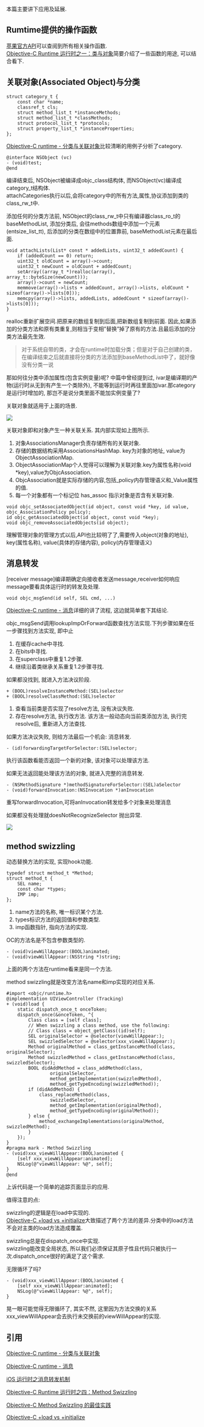 本篇主要讲下应用及延展.  

## Rumtime提供的操作函数

[苹果官方API](https://developer.apple.com/documentation/objectivec/objective-c_runtime?language=objc)可以查阅到所有相关操作函数.  
[Objective-C Runtime 运行时之一：类与对象](http://southpeak.github.io/2014/10/25/objective-c-runtime-1/)简要介绍了一些函数的用途, 可以结合看下.   

## 关联对象(Associated Object)与分类

```
struct category_t {
    const char *name;
    classref_t cls;
    struct method_list_t *instanceMethods;
    struct method_list_t *classMethods;
    struct protocol_list_t *protocols;
    struct property_list_t *instanceProperties;
}; 
```

[Objective-C runtime - 分类与关联对象](http://vanney9.com/2017/06/07/objective-c-runtime-category/)比较清晰的用例子分析了category.  

```
@interface NSObject (vc)
- (void)test;
@end
```
编译结束后, NSObject被编译成objc_class结构体, 而NSObject(vc)编译成category_t结构体.  
attachCategories执行以后,会将category中的所有方法,属性,协议添加到类的class_rw_t中.  

添加任何的分类方法前, NSObject的class_rw_t中只有编译器class_ro_t的baseMethodList, 添加分类后, 会往methods数组中添加一个元素(entsize_list_tt), 后添加的分类在数组中的位置靠前, baseMethodList元素在最后面.  

```
void attachLists(List* const * addedLists, uint32_t addedCount) {
    if (addedCount == 0) return;
    uint32_t oldCount = array()->count;
    uint32_t newCount = oldCount + addedCount;
    setArray((array_t *)realloc(array(), array_t::byteSize(newCount)));
    array()->count = newCount;
    memmove(array()->lists + addedCount, array()->lists, oldCount * sizeof(array()->lists[0]));
    memcpy(array()->lists, addedLists, addedCount * sizeof(array()->lists[0]));
}
```

realloc重新扩展空间.把原来的数组复制到后面,把新数组复制到前面. 因此,如果添加的分类方法和原有类重复,则相当于变相”替换”掉了原有的方法.且最后添加的分类方法最先生效.  


> 对于系统自带的类，才会在runtime时加载分类；但是对于自己创建的类，在编译结束之后就直接将分类的方法添加到baseMethodList中了，就好像没有分类一说  

那如何往分类中添加属性(包含实例变量)呢? 中篇中曾经提到过, ivar是编译期的产物(运行时从无到有产生一个类除外), 不能等到运行时再往里面加ivar.那category是运行时增加的, 那岂不是说分类里面不能加实例变量了?   


关联对象就适用于上面的场景.

![](https://raw.githubusercontent.com/HighmoreXu/BlogImage/master/images/objc-ao-associateobjcect.png)  

关联对象即和对象产生一种关联关系. 
其内部实现如上图所示.  

1. 对象AssociationsManager负责存储所有的关联对象.
2. 存储的数据结构采用AssociationsHashMap. key为对象的地址, value为ObjectAssociationMap.
3. ObjectAssociationMap个人觉得可以理解为关联对象.key为属性名称(void *key),value为ObjcAssociation.  
4. ObjcAssociation就是实际存储的内容,包括_policy内存管理语义和_Value属性的值.  
5. 每一个对象都有一个标记位 has_assoc 指示对象是否含有关联对象.  

```
void objc_setAssociatedObject(id object, const void *key, id value, objc_AssociationPolicy policy);
id objc_getAssociatedObject(id object, const void *key);
void objc_removeAssociatedObjects(id object);
```
理解管理对象的管理方式以后,API也比较明了了,需要传入object(对象的地址), key(属性名称), value(具体的存储内容), policy(内存管理语义)  


## 消息转发

[receiver message]编译期确定向接收者发送message,receiver如何响应message要看具体运行时的转发及处理.  


```
void objc_msgSend(id self, SEL cmd, ...)
```

[Objective-C runtime - 消息](http://vanney9.com/2017/06/08/objective-c-runtime-message/)详细的讲了流程, 这边就简单套下其结论.  


objc_msgSend调用lookupImpOrForward函数查找方法实现.下列步骤如果在任一步骤找到方法实现, 即中止  
1. 在缓存cache中寻找.  
2. 在bits中寻找.  
3. 在superclass中重复1.2步骤.
4. 继续沿着类继承关系重复1.2步骤寻找.  

如果都没找到, 就进入方法决议阶段.  

```
+ (BOOL)resolveInstanceMethod:(SEL)selector
+ (BOOL)resolveClassMethod:(SEL)selector
```

1. 查看当前类是否实现了resolve方法, 没有决议失败.  
2. 存在resolve方法, 执行改方法. 该方法一般动态向当前类添加方法, 执行完resolve后, 重新进入方法查找.  


如果方法决议失败, 则给方法最后一个机会: 消息转发.  

```
- (id)forwardingTargetForSelector:(SEL)selector;
```

执行该函数看能否返回一个新的对象, 该对象可以处理该方法.  

如果无法返回能处理该方法的对象, 就进入完整的消息转发.  
```
- (NSMethodSignature *)methodSignatureForSelector:(SEL)aSelector
- (void)forwardInvocation:(NSInvocation *)anInvocation
```
重写forwardInvocation,可将anInvocation转发给多个对象来处理消息  

如果都没有处理就doesNotRecognizeSelector 抛出异常.  

![](https://raw.githubusercontent.com/HighmoreXu/BlogImage/master/images/forward_tiny.png)


## method swizzling

动态替换方法的实现, 实现hook功能.  

```
typedef struct method_t *Method;
struct method_t {
    SEL name;
    const char *types;
    IMP imp;
};
```

1. name方法的名称, 唯一标识某个方法.   
2. types标识方法的返回值和参数类型.  
3. imp函数指针, 指向方法的实现.  

OC的方法名是不包含参数类型的.  
```
- (void)viewWillAppear:(BOOL)animated;
- (void)viewWillAppear:(NSString *)string;
```
上面的两个方法在runtime看来是同一个方法.  

method swizzling就是改变方法名name和imp实现的对应关系.  

```
#import <objc/runtime.h>
@implementation UIViewController (Tracking)
+ (void)load {
    static dispatch_once_t onceToken;
    dispatch_once(&onceToken, ^{
        Class class = [self class];         
        // When swizzling a class method, use the following:
        // Class class = object_getClass((id)self);
        SEL originalSelector = @selector(viewWillAppear:);
        SEL swizzledSelector = @selector(xxx_viewWillAppear:);
        Method originalMethod = class_getInstanceMethod(class, originalSelector);
        Method swizzledMethod = class_getInstanceMethod(class, swizzledSelector);
        BOOL didAddMethod = class_addMethod(class,
                originalSelector,
                method_getImplementation(swizzledMethod),
                method_getTypeEncoding(swizzledMethod));
        if (didAddMethod) {
            class_replaceMethod(class,
                swizzledSelector,
                method_getImplementation(originalMethod),
                method_getTypeEncoding(originalMethod));
        } else {
            method_exchangeImplementations(originalMethod, swizzledMethod);
        }
    });
}
#pragma mark - Method Swizzling
- (void)xxx_viewWillAppear:(BOOL)animated {
    [self xxx_viewWillAppear:animated];
    NSLog(@"viewWillAppear: %@", self);
}
@end
```

上诉代码是一个简单的追踪页面显示的应用.  

值得注意的点:   

swizzling的逻辑是在load中实现的.  
[Objective-C +load vs +initialize](http://blog.leichunfeng.com/blog/2015/05/02/objective-c-plus-load-vs-plus-initialize/)大致描述了两个方法的差异.分类中的load方法不会对主类的load方法造成覆盖.   

swizzling总是在dispatch_once中实现.  
swizzling能改变全局状态, 所以我们必须保证其原子性且代码只被执行一次.dispatch_once很好的满足了这个需求.  


无限循环了吗?    
```
- (void)xxx_viewWillAppear:(BOOL)animated {
    [self xxx_viewWillAppear:animated];
    NSLog(@"viewWillAppear: %@", self);
}
```
晃一眼可能觉得无限循环了, 其实不然, 这里因为方法交换的关系xxx_viewWillAppear会去执行未交换前的viewWillAppear的实现.  




## 引用

[Objective-C runtime - 分类与关联对象](http://vanney9.com/2017/06/07/objective-c-runtime-category/)  

[Objective-C runtime - 消息](http://vanney9.com/2017/06/08/objective-c-runtime-message/)

[iOS 运行时之消息转发机制](http://www.enkichen.com/2017/04/21/ios-message-forwarding/)

[Objective-C Runtime 运行时之四：Method Swizzling](http://southpeak.github.io/2014/11/06/objective-c-runtime-4/)  

[Objective-C Method Swizzling 的最佳实践](http://blog.leichunfeng.com/blog/2015/06/14/objective-c-method-swizzling-best-practice/)  

[Objective-C +load vs +initialize](http://blog.leichunfeng.com/blog/2015/05/02/objective-c-plus-load-vs-plus-initialize/)
